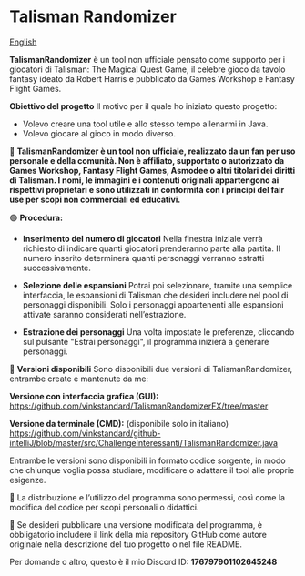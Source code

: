 # Talisman Randomizer

[English](README.md)

**TalismanRandomizer** è un tool non ufficiale pensato come supporto per i giocatori di Talisman: The Magical Quest Game, il celebre gioco da tavolo fantasy ideato da Robert Harris e pubblicato da Games Workshop e Fantasy Flight Games.

**Obiettivo del progetto**
Il motivo per il quale ho iniziato questo progetto:
- Volevo creare una tool utile e allo stesso tempo allenarmi in Java.
- Volevo giocare al gioco in modo diverso.

🔴 **TalismanRandomizer è un tool non ufficiale, realizzato da un fan per uso personale e della comunità.
Non è affiliato, supportato o autorizzato da Games Workshop, Fantasy Flight Games, Asmodee o altri titolari dei diritti di Talisman.
I nomi, le immagini e i contenuti originali appartengono ai rispettivi proprietari e sono utilizzati in conformità con i principi del fair use per scopi non commerciali ed educativi.**

🟢 **Procedura:** 
- **Inserimento del numero di giocatori**
  Nella finestra iniziale verrà richiesto di indicare quanti giocatori prenderanno parte alla partita. Il numero inserito determinerà quanti personaggi verranno estratti successivamente.

- **Selezione delle espansioni**
 Potrai poi selezionare, tramite una semplice interfaccia, le espansioni di Talisman che desideri includere nel pool di personaggi disponibili. Solo i personaggi appartenenti alle espansioni attivate saranno considerati nell’estrazione.

- **Estrazione dei personaggi**
  Una volta impostate le preferenze, cliccando sul pulsante "Estrai personaggi", il programma inizierà a generare personaggi.

🔗 **Versioni disponibili**
Sono disponibili due versioni di TalismanRandomizer, entrambe create e mantenute da me:

**Versione con interfaccia grafica (GUI):**
https://github.com/vinkstandard/TalismanRandomizerFX/tree/master

**Versione da terminale (CMD):** (disponibile solo in italiano)
https://github.com/vinkstandard/github-intelliJ/blob/master/src/ChallengeInteressanti/TalismanRandomizer.java

Entrambe le versioni sono disponibili in formato codice sorgente, in modo che chiunque voglia possa studiare, modificare o adattare il tool alle proprie esigenze.

🔴 La distribuzione e l’utilizzo del programma sono permessi, così come la modifica del codice per scopi personali o didattici.

🔴 Se desideri pubblicare una versione modificata del programma, è obbligatorio includere il link della mia repository GitHub come autore originale nella descrizione del tuo progetto o nel file README.

Per domande o altro, questo è il mio Discord ID: **176797901102645248**
